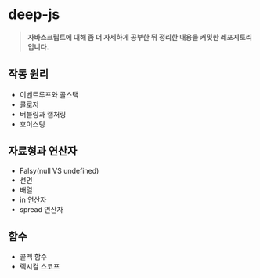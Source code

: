 # deep-js
> **자바스크립트에 대해 좀 더 자세하게 공부한 뒤 정리한 내용을 커밋한 레포지토리입니다.**

## 작동 원리
- 이벤트루프와 콜스택
- 클로저
- 버블링과 캡처링
- 호이스팅

## 자료형과 연산자
- Falsy(null VS undefined)
- 선언
- 배열
- in 연산자
- spread 연산자

## 함수
- 콜백 함수
- 렉시컬 스코프